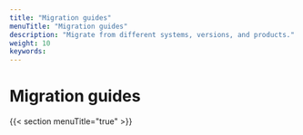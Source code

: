 ```yaml
---
title: "Migration guides"
menuTitle: "Migration guides"
description: "Migrate from different systems, versions, and products."
weight: 10
keywords:
---
```


# Migration guides

{{< section menuTitle="true" >}}